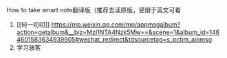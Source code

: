 How to take smart note翻译版（推荐去读原版，受限于英文可看
1. [[何一叨叨]] https://mp.weixin.qq.com/mp/appmsgalbum?action=getalbum&__biz=MzI1NTA4Nzk5Mw==&scene=1&album_id=1464601583634939905#wechat_redirect&tdsourcetag=s_pctim_aiomsg
2. 学习骇客